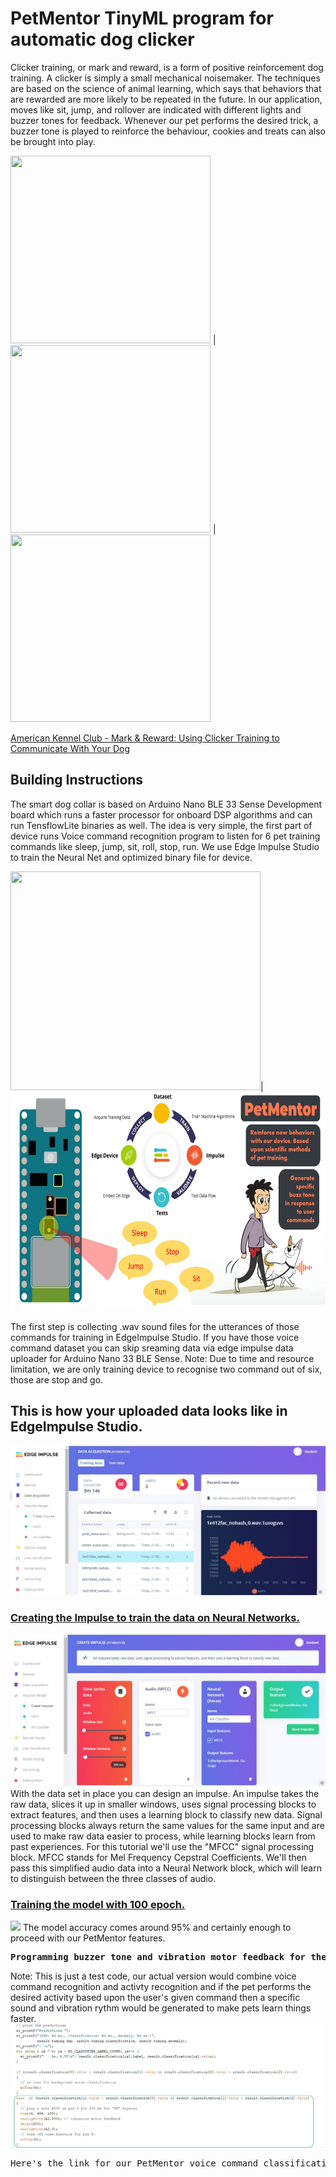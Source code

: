 <h1>PetMentor TinyML program for automatic dog clicker</h1>

Clicker training, or mark and reward, is a form of positive reinforcement dog training. A clicker is simply a small mechanical noisemaker. The techniques are based on the science of animal learning, which says that behaviors that are rewarded are more likely to be repeated in the future. In our application, moves like sit, jump, and rollover are indicated with different lights and buzzer tones for feedback. Whenever our pet performs the desired trick, a buzzer tone is played to reinforce the behaviour, cookies and treats can also be brought into play.

<img src="https://s3.amazonaws.com/cdn-origin-etr.akc.org/wp-content/uploads/2019/12/24120642/labrador-retriever-with-man-training-in-autumn-field.jpg" height="300" width="320"> | <img src="https://s3.amazonaws.com/cdn-origin-etr.akc.org/wp-content/uploads/2019/12/24112853/Husky-Getting-a-Treat.jpg" height="300" width="320"> | 
<img src="https://s3.amazonaws.com/cdn-origin-etr.akc.org/wp-content/uploads/2019/12/24120922/AdobeStock_181053145.jpg" height="300" width="320">

<a href="https://www.akc.org/expert-advice/training/clicker-training-your-dog-mark-and-reward/">American Kennel Club - Mark & Reward: Using Clicker Training to Communicate With Your Dog</a>

<h2> Building Instructions </h2>

The smart dog collar is based on Arduino Nano BLE 33 Sense Development board which runs a faster processor for onboard DSP algorithms and can run TensflowLite binaries as well. The idea is very simple, the first part of device runs Voice command recognition program to listen for 6 pet training commands like sleep, jump, sit, roll, stop, run. We use Edge Impulse Studio to train the Neural Net and optimized binary file for device. 

<img src="https://pbs.twimg.com/media/EIzb-VrWwAAGwmu.jpg" height="350" width="400">|<img src="https://github.com/LeeRenJie/BITNET-PetMentor/blob/master/backend/bitnet_assets/PetMentor-Voice.jpg" height="350" width="600">

The first step is collecting .wav sound files for the utterances of those commands for training in EdgeImpulse Studio. If you have those voice command dataset you can skip sreaming data via edge impulse data uploader for Arduino Nano 33 BLE Sense. Note: Due to time and resource limitation, we are only training device to recognise two command out of six, those are stop and go. 

<h2>This is how your uploaded data looks like in EdgeImpulse Studio.</h2>
<img src="https://github.com/LeeRenJie/BITNET-PetMentor/blob/master/backend/bitnet_assets/DataUploaderAndLabels.jpg">

<h3><u>Creating the Impulse to train the data on Neural Networks.</u></h3>
<img src="https://github.com/LeeRenJie/BITNET-PetMentor/blob/master/backend/bitnet_assets/ImpulseTraining.jpg">
With the data set in place you can design an impulse. An impulse takes the raw data, slices it up in smaller windows, uses signal processing blocks to extract features, and then uses a learning block to classify new data. Signal processing blocks always return the same values for the same input and are used to make raw data easier to process, while learning blocks learn from past experiences. For this tutorial we'll use the "MFCC" signal processing block. MFCC stands for Mel Frequency Cepstral Coefficients. We'll then pass this simplified audio data into a Neural Network block, which will learn to distinguish between the three classes of audio.

<h3><u>Training the model with 100 epoch.</u></h3>
<img src="https://github.com/LeeRenJie/BITNET-PetMentor/blob/master/backend/bitnet_assets/2021-02-20-22-30-04.gif">
The model accuracy comes around 95% and certainly enough to proceed with our PetMentor features.

<pre><b>Programming buzzer tone and vibration motor feedback for the spoken commands into the application.</b></pre>
Note: This is just a test code, our actual version would combine voice command recognition and activty recognition and if the pet performs the desired activity based upon the user's given command then a specific sound and vibration rythm would be generated to make pets learn things faster. 
<img src="https://github.com/LeeRenJie/BITNET-PetMentor/blob/master/backend/bitnet_assets/PetMentor-ArduinoDemo.jpg">

<pre>Here's the link for our PetMentor voice command classification on edge Impulse studio <a href="https://studio.edgeimpulse.com/public/17302/latest">Edge Impulse PetMentor voice command training</a></pre>

